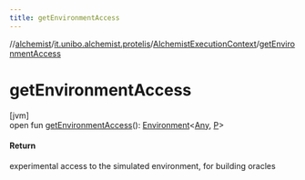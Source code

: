 ```yaml
---
title: getEnvironmentAccess
---
```

//[alchemist](../../../index.html)/[it.unibo.alchemist.protelis](../index.html)/[AlchemistExecutionContext](index.html)/[getEnvironmentAccess](get-environment-access.html)



# getEnvironmentAccess



[jvm]\
open fun [getEnvironmentAccess](get-environment-access.html)(): [Environment](../../it.unibo.alchemist.model.interfaces/-environment/index.html)<[Any](https://kotlinlang.org/api/latest/jvm/stdlib/kotlin/-any/index.html), [P](../../it.unibo.alchemist.model/-protelis-incarnation/index.html)>



#### Return



experimental access to the simulated environment, for building oracles




